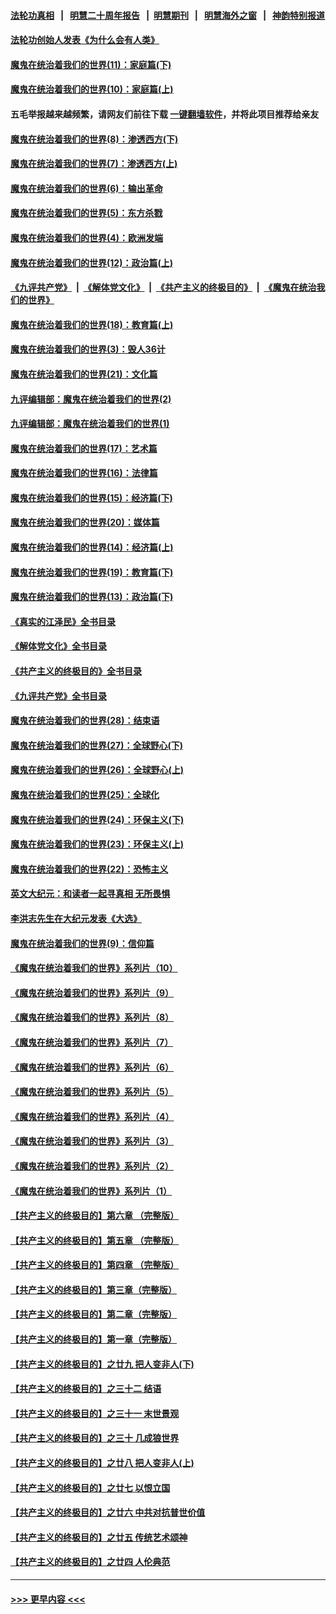 #### [法轮功真相](https://github.com/gfw-breaker/truth/blob/master/README.md?t=0) &nbsp;&nbsp;|&nbsp;&nbsp; [明慧二十周年报告](https://github.com/gfw-breaker/mh-reports/blob/master/README.md?t=0) &nbsp;&nbsp;|&nbsp;&nbsp;[明慧期刊](https://github.com/gfw-breaker/mh-qikan) &nbsp;&nbsp;|&nbsp;&nbsp; [明慧海外之窗](https://github.com/gfw-breaker/mh-news/blob/master/README.md?t=0) &nbsp;&nbsp;|&nbsp;&nbsp; [神韵特别报道](https://github.com/gfw-breaker/mh-news/blob/master/shenyun.md?t=0)
#### [法轮功创始人发表《为什么会有人类》](../pages/nsc422/n13912117.md?t=02121843) 
#### [魔鬼在统治着我们的世界(11)：家庭篇(下)](../pages/nsc422/n10440961.md?t=02121843) 
#### [魔鬼在统治着我们的世界(10)：家庭篇(上)](../pages/nsc422/n10435448.md?t=02121843) 
#### 五毛举报越来越频繁，请网友们前往下载 [一键翻墙软件](https://github.com/gfw-breaker/ssr-accounts)，并将此项目推荐给亲友
#### [魔鬼在统治着我们的世界(8)：渗透西方(下)](../pages/nsc422/n10429603.md?t=02121843) 
#### [魔鬼在统治着我们的世界(7)：渗透西方(上)](../pages/nsc422/n10426013.md?t=02121843) 
#### [魔鬼在统治着我们的世界(6)：输出革命](../pages/nsc422/n10421536.md?t=02121843) 
#### [魔鬼在统治着我们的世界(5)：东方杀戮](../pages/nsc422/n10417707.md?t=02121843) 
#### [魔鬼在统治着我们的世界(4)：欧洲发端](../pages/nsc422/n10414890.md?t=02121843) 
#### [魔鬼在统治着我们的世界(12)：政治篇(上)](../pages/nsc422/n10444576.md?t=02121843) 
#### [《九评共产党》](https://github.com/begood0513/9ping.md/blob/master/README.md) &nbsp;|&nbsp; [《解体党文化》](../../../../jtdwh.md/blob/master/README.md)  &nbsp;|&nbsp; [《共产主义的终极目的》](../../../../gczydzjmd.md/blob/master/README.md) &nbsp;|&nbsp; [《魔鬼在统治我们的世界》](../../../../mgztzwmdsj.md/blob/master/README.md) 
#### [魔鬼在统治着我们的世界(18)：教育篇(上)](../pages/nsc422/n10526970.md?t=02121843) 
#### [魔鬼在统治着我们的世界(3)：毁人36计](../pages/nsc422/n10411583.md?t=02121843) 
#### [魔鬼在统治着我们的世界(21)：文化篇](../pages/nsc422/n10597706.md?t=02121843) 
#### [九评编辑部：魔鬼在统治着我们的世界(2)](../pages/nsc422/n10410036.md?t=02121843) 
#### [九评编辑部：魔鬼在统治着我们的世界(1)](../pages/nsc422/n10406825.md?t=02121843) 
#### [魔鬼在统治着我们的世界(17)：艺术篇](../pages/nsc422/n10499093.md?t=02121843) 
#### [魔鬼在统治着我们的世界(16)：法律篇](../pages/nsc422/n10485969.md?t=02121843) 
#### [魔鬼在统治着我们的世界(15)：经济篇(下)](../pages/nsc422/n10469975.md?t=02121843) 
#### [魔鬼在统治着我们的世界(20)：媒体篇](../pages/nsc422/n10586579.md?t=02121843) 
#### [魔鬼在统治着我们的世界(14)：经济篇(上)](../pages/nsc422/n10457370.md?t=02121843) 
#### [魔鬼在统治着我们的世界(19)：教育篇(下)](../pages/nsc422/n10564808.md?t=02121843) 
#### [魔鬼在统治着我们的世界(13)：政治篇(下)](../pages/nsc422/n10448270.md?t=02121843) 
#### [《真实的江泽民》全书目录](../pages/nsc422/n13721399.md?t=02121843) 
#### [《解体党文化》全书目录](../pages/nsc422/n13721157.md?t=02121843) 
#### [《共产主义的终极目的》全书目录](../pages/nsc422/n13721048.md?t=02121843) 
#### [《九评共产党》全书目录](../pages/nsc422/n13708085.md?t=02121843) 
#### [魔鬼在统治着我们的世界(28)：结束语](../pages/nsc422/n10936246.md?t=02121843) 
#### [魔鬼在统治着我们的世界(27)：全球野心(下)](../pages/nsc422/n10928319.md?t=02121843) 
#### [魔鬼在统治着我们的世界(26)：全球野心(上)](../pages/nsc422/n10900318.md?t=02121843) 
#### [魔鬼在统治着我们的世界(25)：全球化](../pages/nsc422/n10788205.md?t=02121843) 
#### [魔鬼在统治着我们的世界(24)：环保主义(下)](../pages/nsc422/n10695307.md?t=02121843) 
#### [魔鬼在统治着我们的世界(23)：环保主义(上)](../pages/nsc422/n10688613.md?t=02121843) 
#### [魔鬼在统治着我们的世界(22)：恐怖主义](../pages/nsc422/n10614727.md?t=02121843) 
#### [英文大纪元：和读者一起寻真相 无所畏惧](../pages/nsc422/n12542027.md?t=02121843) 
#### [李洪志先生在大纪元发表《大选》](../pages/nsc422/n12534746.md?t=02121843) 
#### [魔鬼在统治着我们的世界(9)：信仰篇](../pages/nsc422/n10432159.md?t=02121843) 
#### [《魔鬼在统治着我们的世界》系列片（10）](../pages/nsc422/n12292670.md?t=02121843) 
#### [《魔鬼在统治着我们的世界》系列片（9）](../pages/nsc422/n12290859.md?t=02121843) 
#### [《魔鬼在统治着我们的世界》系列片（8）](../pages/nsc422/n12287445.md?t=02121843) 
#### [《魔鬼在统治着我们的世界》系列片（7）](../pages/nsc422/n12283425.md?t=02121843) 
#### [《魔鬼在统治着我们的世界》系列片（6）](../pages/nsc422/n12282314.md?t=02121843) 
#### [《魔鬼在统治着我们的世界》系列片（5）](../pages/nsc422/n12281419.md?t=02121843) 
#### [《魔鬼在统治着我们的世界》系列片（4）](../pages/nsc422/n12274024.md?t=02121843) 
#### [《魔鬼在统治着我们的世界》系列片（3）](../pages/nsc422/n12271322.md?t=02121843) 
#### [《魔鬼在统治着我们的世界》系列片（2）](../pages/nsc422/n12269049.md?t=02121843) 
#### [《魔鬼在统治着我们的世界》系列片（1）](../pages/nsc422/n12267575.md?t=02121843) 
#### [【共产主义的终极目的】第六章 （完整版）](../pages/nsc422/n11428913.md?t=02121843) 
#### [【共产主义的终极目的】第五章 （完整版）](../pages/nsc422/n11428912.md?t=02121843) 
#### [【共产主义的终极目的】第四章 （完整版）](../pages/nsc422/n11428907.md?t=02121843) 
#### [【共产主义的终极目的】第三章（完整版）](../pages/nsc422/n11428848.md?t=02121843) 
#### [【共产主义的终极目的】第二章（完整版）](../pages/nsc422/n11428831.md?t=02121843) 
#### [【共产主义的终极目的】第一章（完整版）](../pages/nsc422/n11417651.md?t=02121843) 
#### [【共产主义的终极目的】之廿九 把人变非人(下)](../pages/nsc422/n11344140.md?t=02121843) 
#### [【共产主义的终极目的】之三十二 结语](../pages/nsc422/n11360535.md?t=02121843) 
#### [【共产主义的终极目的】之三十一 末世景观](../pages/nsc422/n11351129.md?t=02121843) 
#### [【共产主义的终极目的】之三十 几成狼世界](../pages/nsc422/n11348280.md?t=02121843) 
#### [【共产主义的终极目的】之廿八 把人变非人(上)](../pages/nsc422/n11340492.md?t=02121843) 
#### [【共产主义的终极目的】之廿七 以恨立国](../pages/nsc422/n11336944.md?t=02121843) 
#### [【共产主义的终极目的】之廿六 中共对抗普世价值](../pages/nsc422/n11324785.md?t=02121843) 
#### [【共产主义的终极目的】之廿五 传统艺术颂神](../pages/nsc422/n11296396.md?t=02121843) 
#### [【共产主义的终极目的】之廿四 人伦典范](../pages/nsc422/n11296397.md?t=02121843) 

----
#### [ >>> 更早内容 <<< ](../indexes/nsc422-earlier.md)
